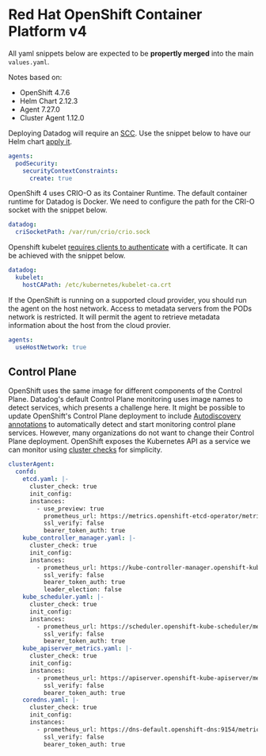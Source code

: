 # Red Hat OpenShift Container Platform v4

All yaml snippets below are expected to be **propertly merged** into the main `values.yaml`.

Notes based on:

- OpenShift 4.7.6
- Helm Chart 2.12.3
- Agent 7.27.0
- Cluster Agent 1.12.0

Deploying Datadog will require an [SCC](https://docs.openshift.com/container-platform/4.5/authentication/managing-security-context-constraints.html). Use the snippet below to have our Helm chart [apply it](https://docs.datadoghq.com/integrations/openshift/?tab=helm#configuration).

```yaml
agents:
  podSecurity:
    securityContextConstraints:
      create: true
```

OpenShift 4 uses CRIO-O as its Container Runtime. The default container runtime for Datadog is Docker.  We need to configure the path for the CRI-O socket with the snippet below.

```yaml
datadog:
  criSocketPath: /var/run/crio/crio.sock
```

Openshift kubelet [requires clients to authenticate](https://kubernetes.io/docs/reference/command-line-tools-reference/kubelet-tls-bootstrapping/#client-and-serving-certificates) with a certificate. It can be achieved with the snippet below.

```yaml
datadog:
  kubelet:
    hostCAPath: /etc/kubernetes/kubelet-ca.crt
```

If the OpenShift is running on a supported cloud provider, you should run the agent on the host network. Access to metadata servers from the PODs network is restricted. It will permit the agent to retrieve metadata information about the host from the cloud provier.

```yaml
agents:
  useHostNetwork: true
```

## Control Plane

OpenShift uses the same image for different components of the Control Plane. Datadog's default Control Plane monitoring uses image names to detect services, which presents a challenge here. It might be possible to update OpenShift's Control Plane deployment to include [Autodiscovery annotations](https://docs.datadoghq.com/agent/kubernetes/integrations/?tab=kubernetes#configuration) to automatically detect and start monitoring control plane services. However, many organizations do not want to change their Control Plane deployment.
OpenShift exposes the Kubernetes API as a service we can monitor using [cluster checks](https://docs.datadoghq.com/agent/cluster_agent/clusterchecks/#static-configurations-in-files) for simplicity.

```yaml
clusterAgent:
  confd:
    etcd.yaml: |-
      cluster_check: true
      init_config:
      instances:
        - use_preview: true
          prometheus_url: https://metrics.openshift-etcd-operator/metrics
          ssl_verify: false
          bearer_token_auth: true
    kube_controller_manager.yaml: |-
      cluster_check: true
      init_config:
      instances:
        - prometheus_url: https://kube-controller-manager.openshift-kube-controller-manager/metrics
          ssl_verify: false
          bearer_token_auth: true
          leader_election: false
    kube_scheduler.yaml: |-
      cluster_check: true
      init_config:
      instances:
        - prometheus_url: https://scheduler.openshift-kube-scheduler/metrics
          ssl_verify: false
          bearer_token_auth: true
    kube_apiserver_metrics.yaml: |-
      cluster_check: true
      init_config:
      instances:
        - prometheus_url: https://apiserver.openshift-kube-apiserver/metrics
          ssl_verify: false
          bearer_token_auth: true
    coredns.yaml: |-
      cluster_check: true
      init_config:
      instances:
        - prometheus_url: https://dns-default.openshift-dns:9154/metrics
          ssl_verify: false
          bearer_token_auth: true
```

